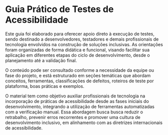 # Guia Prático de Testes de Acessibilidade

Este guia foi elaborado para oferecer apoio direto à execução de testes, sendo destinado a desenvolvedores, testadores e demais profissionais de tecnologia envolvidos na construção de soluções inclusivas. As orientações foram organizadas de forma didática e funcional, visando facilitar sua aplicação em diferentes etapas do ciclo de desenvolvimento, desde o planejamento até a validação final.

O conteúdo pode ser consultado conforme a necessidade da equipe ou fase do projeto, e está estruturado em seções temáticas que abordam conceitos, ferramentas, classificações de defeitos, roteiros de teste por plataforma, boas práticas e exemplos. 

O material tem como objetivo auxiliar profissionais de tecnologia na incorporação de práticas de acessibilidade desde as fases iniciais do desenvolvimento, integrando a utilização de ferramentas automatizadas com a verificação manual. Essa abordagem busca busca reduzir o retrabalho, prevenir erros recorrentes e promover uma cultura de desenvolvimento inclusivo, em alinhamento com as diretrizes internacionais de acessibilidade.

